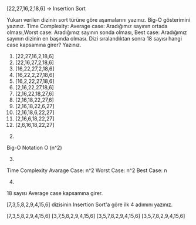 [22,27,16,2,18,6] -> Insertion Sort

Yukarı verilen dizinin sort türüne göre aşamalarını yazınız.
Big-O gösterimini yazınız.
Time Complexity: Average case: Aradığımız sayının ortada olması,Worst case: Aradığımız sayının sonda olması, Best case: Aradığımız sayının dizinin en başında olması.
Dizi sıralandıktan sonra 18 sayısı hangi case kapsamına girer? Yazınız.

1.  [22,27,16,2,18,6]
2.  [22,16,27,2,18,6]
3.  [16,22,27,2,18,6]
4.  [16,22,2,27,18,6]
5.  [16,2,22,27,18,6]
6.  [2,16,22,27,18,6]
7.  [2,16,22,18,27,6]
8.  [2,16,18,22,27,6]
9.  [2,16,18,22,6,27]
10. [2,16,18,6,22,27]
11. [2,16,6,18,22,27]
12. [2,6,16,18,22,27]

2)
Big-O Notation
O (n^2)

3)
Time Complexity
Avarage Case: n^2
Worst Case: n^2
Best Case: n

4) 
18 sayısı Average case kapsamına girer.

[7,3,5,8,2,9,4,15,6] dizisinin Insertion Sort'a göre ilk 4 adımını yazınız.

[7,3,5,8,2,9,4,15,6]
[3,7,5,8,2,9,4,15,6]
[3,5,7,8,2,9,4,15,6]
[3,5,7,8,2,9,4,15,6]

